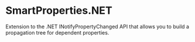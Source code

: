 # SmartProperties.NET
Extension to the .NET INotifyPropertyChanged API that allows you to build a propagation tree for dependent properties.

